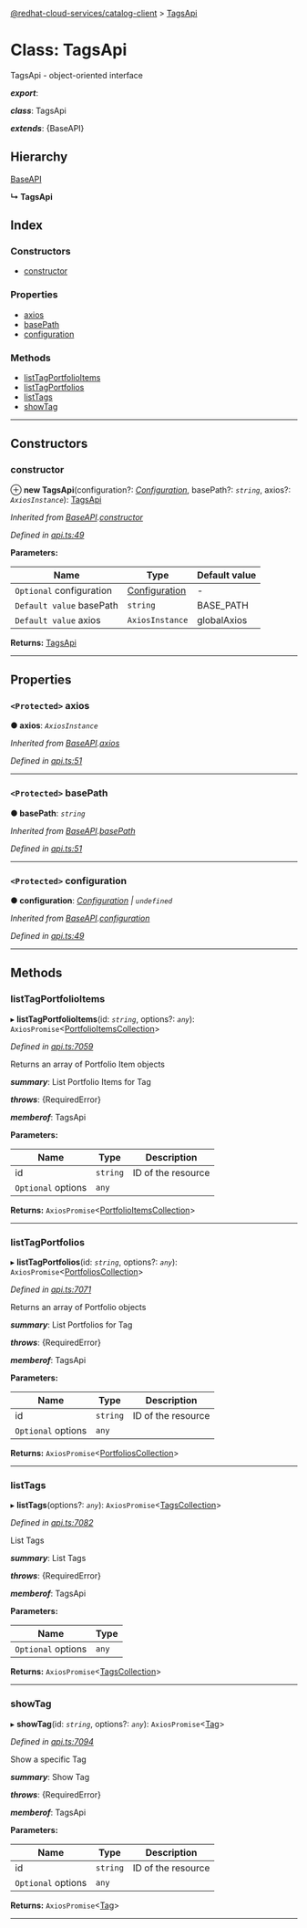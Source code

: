 [@redhat-cloud-services/catalog-client](../README.md) > [TagsApi](../classes/tagsapi.md)

# Class: TagsApi

TagsApi - object-oriented interface

*__export__*: 

*__class__*: TagsApi

*__extends__*: {BaseAPI}

## Hierarchy

 [BaseAPI](baseapi.md)

**↳ TagsApi**

## Index

### Constructors

* [constructor](tagsapi.md#constructor)

### Properties

* [axios](tagsapi.md#axios)
* [basePath](tagsapi.md#basepath)
* [configuration](tagsapi.md#configuration)

### Methods

* [listTagPortfolioItems](tagsapi.md#listtagportfolioitems)
* [listTagPortfolios](tagsapi.md#listtagportfolios)
* [listTags](tagsapi.md#listtags)
* [showTag](tagsapi.md#showtag)

---

## Constructors

<a id="constructor"></a>

###  constructor

⊕ **new TagsApi**(configuration?: *[Configuration](configuration.md)*, basePath?: *`string`*, axios?: *`AxiosInstance`*): [TagsApi](tagsapi.md)

*Inherited from [BaseAPI](baseapi.md).[constructor](baseapi.md#constructor)*

*Defined in [api.ts:49](https://github.com/RedHatInsights/javascript-clients/blob/master/packages/catalog/api.ts#L49)*

**Parameters:**

| Name | Type | Default value |
| ------ | ------ | ------ |
| `Optional` configuration | [Configuration](configuration.md) | - |
| `Default value` basePath | `string` |  BASE_PATH |
| `Default value` axios | `AxiosInstance` |  globalAxios |

**Returns:** [TagsApi](tagsapi.md)

___

## Properties

<a id="axios"></a>

### `<Protected>` axios

**● axios**: *`AxiosInstance`*

*Inherited from [BaseAPI](baseapi.md).[axios](baseapi.md#axios)*

*Defined in [api.ts:51](https://github.com/RedHatInsights/javascript-clients/blob/master/packages/catalog/api.ts#L51)*

___
<a id="basepath"></a>

### `<Protected>` basePath

**● basePath**: *`string`*

*Inherited from [BaseAPI](baseapi.md).[basePath](baseapi.md#basepath)*

*Defined in [api.ts:51](https://github.com/RedHatInsights/javascript-clients/blob/master/packages/catalog/api.ts#L51)*

___
<a id="configuration"></a>

### `<Protected>` configuration

**● configuration**: *[Configuration](configuration.md) \| `undefined`*

*Inherited from [BaseAPI](baseapi.md).[configuration](baseapi.md#configuration)*

*Defined in [api.ts:49](https://github.com/RedHatInsights/javascript-clients/blob/master/packages/catalog/api.ts#L49)*

___

## Methods

<a id="listtagportfolioitems"></a>

###  listTagPortfolioItems

▸ **listTagPortfolioItems**(id: *`string`*, options?: *`any`*): `AxiosPromise`<[PortfolioItemsCollection](../interfaces/portfolioitemscollection.md)>

*Defined in [api.ts:7059](https://github.com/RedHatInsights/javascript-clients/blob/master/packages/catalog/api.ts#L7059)*

Returns an array of Portfolio Item objects

*__summary__*: List Portfolio Items for Tag

*__throws__*: {RequiredError}

*__memberof__*: TagsApi

**Parameters:**

| Name | Type | Description |
| ------ | ------ | ------ |
| id | `string` |  ID of the resource |
| `Optional` options | `any` |

**Returns:** `AxiosPromise`<[PortfolioItemsCollection](../interfaces/portfolioitemscollection.md)>

___
<a id="listtagportfolios"></a>

###  listTagPortfolios

▸ **listTagPortfolios**(id: *`string`*, options?: *`any`*): `AxiosPromise`<[PortfoliosCollection](../interfaces/portfolioscollection.md)>

*Defined in [api.ts:7071](https://github.com/RedHatInsights/javascript-clients/blob/master/packages/catalog/api.ts#L7071)*

Returns an array of Portfolio objects

*__summary__*: List Portfolios for Tag

*__throws__*: {RequiredError}

*__memberof__*: TagsApi

**Parameters:**

| Name | Type | Description |
| ------ | ------ | ------ |
| id | `string` |  ID of the resource |
| `Optional` options | `any` |

**Returns:** `AxiosPromise`<[PortfoliosCollection](../interfaces/portfolioscollection.md)>

___
<a id="listtags"></a>

###  listTags

▸ **listTags**(options?: *`any`*): `AxiosPromise`<[TagsCollection](../interfaces/tagscollection.md)>

*Defined in [api.ts:7082](https://github.com/RedHatInsights/javascript-clients/blob/master/packages/catalog/api.ts#L7082)*

List Tags

*__summary__*: List Tags

*__throws__*: {RequiredError}

*__memberof__*: TagsApi

**Parameters:**

| Name | Type |
| ------ | ------ |
| `Optional` options | `any` |

**Returns:** `AxiosPromise`<[TagsCollection](../interfaces/tagscollection.md)>

___
<a id="showtag"></a>

###  showTag

▸ **showTag**(id: *`string`*, options?: *`any`*): `AxiosPromise`<[Tag](../interfaces/tag.md)>

*Defined in [api.ts:7094](https://github.com/RedHatInsights/javascript-clients/blob/master/packages/catalog/api.ts#L7094)*

Show a specific Tag

*__summary__*: Show Tag

*__throws__*: {RequiredError}

*__memberof__*: TagsApi

**Parameters:**

| Name | Type | Description |
| ------ | ------ | ------ |
| id | `string` |  ID of the resource |
| `Optional` options | `any` |

**Returns:** `AxiosPromise`<[Tag](../interfaces/tag.md)>

___

